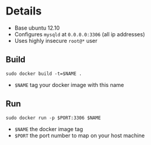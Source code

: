 # Details

  * Base ubuntu 12.10
  * Configures `mysqld` at `0.0.0.0:3306` (all ip addresses)
  * Uses highly insecure `root@*` user

## Build

```
sudo docker build -t=$NAME .
```

  * `$NAME` tag your docker image with this name

## Run

```
sudo docker run -p $PORT:3306 $NAME
```

  * `$NAME` the docker image tag
  * `$PORT` the port number to map on your host machine
